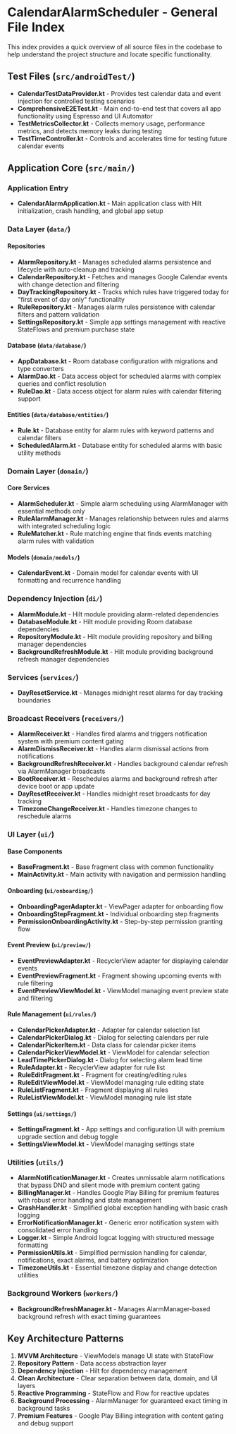 # CalendarAlarmScheduler - General File Index

This index provides a quick overview of all source files in the codebase to help understand the project structure and locate specific functionality.

## Test Files (`src/androidTest/`)

- **CalendarTestDataProvider.kt** - Provides test calendar data and event injection for controlled testing scenarios
- **ComprehensiveE2ETest.kt** - Main end-to-end test that covers all app functionality using Espresso and UI Automator
- **TestMetricsCollector.kt** - Collects memory usage, performance metrics, and detects memory leaks during testing
- **TestTimeController.kt** - Controls and accelerates time for testing future calendar events

## Application Core (`src/main/`)

### Application Entry
- **CalendarAlarmApplication.kt** - Main application class with Hilt initialization, crash handling, and global app setup

### Data Layer (`data/`)

#### Repositories
- **AlarmRepository.kt** - Manages scheduled alarms persistence and lifecycle with auto-cleanup and tracking
- **CalendarRepository.kt** - Fetches and manages Google Calendar events with change detection and filtering
- **DayTrackingRepository.kt** - Tracks which rules have triggered today for "first event of day only" functionality
- **RuleRepository.kt** - Manages alarm rules persistence with calendar filters and pattern validation
- **SettingsRepository.kt** - Simple app settings management with reactive StateFlows and premium purchase state

#### Database (`data/database/`)
- **AppDatabase.kt** - Room database configuration with migrations and type converters
- **AlarmDao.kt** - Data access object for scheduled alarms with complex queries and conflict resolution
- **RuleDao.kt** - Data access object for alarm rules with calendar filtering support

#### Entities (`data/database/entities/`)
- **Rule.kt** - Database entity for alarm rules with keyword patterns and calendar filters
- **ScheduledAlarm.kt** - Database entity for scheduled alarms with basic utility methods

### Domain Layer (`domain/`)

#### Core Services
- **AlarmScheduler.kt** - Simple alarm scheduling using AlarmManager with essential methods only
- **RuleAlarmManager.kt** - Manages relationship between rules and alarms with integrated scheduling logic
- **RuleMatcher.kt** - Rule matching engine that finds events matching alarm rules with validation

#### Models (`domain/models/`)
- **CalendarEvent.kt** - Domain model for calendar events with UI formatting and recurrence handling

### Dependency Injection (`di/`)
- **AlarmModule.kt** - Hilt module providing alarm-related dependencies
- **DatabaseModule.kt** - Hilt module providing Room database dependencies
- **RepositoryModule.kt** - Hilt module providing repository and billing manager dependencies
- **BackgroundRefreshModule.kt** - Hilt module providing background refresh manager dependencies

### Services (`services/`)
- **DayResetService.kt** - Manages midnight reset alarms for day tracking boundaries

### Broadcast Receivers (`receivers/`)
- **AlarmReceiver.kt** - Handles fired alarms and triggers notification system with premium content gating
- **AlarmDismissReceiver.kt** - Handles alarm dismissal actions from notifications
- **BackgroundRefreshReceiver.kt** - Handles background calendar refresh via AlarmManager broadcasts
- **BootReceiver.kt** - Reschedules alarms and background refresh after device boot or app update
- **DayResetReceiver.kt** - Handles midnight reset broadcasts for day tracking
- **TimezoneChangeReceiver.kt** - Handles timezone changes to reschedule alarms

### UI Layer (`ui/`)

#### Base Components
- **BaseFragment.kt** - Base fragment class with common functionality
- **MainActivity.kt** - Main activity with navigation and permission handling


#### Onboarding (`ui/onboarding/`)
- **OnboardingPagerAdapter.kt** - ViewPager adapter for onboarding flow
- **OnboardingStepFragment.kt** - Individual onboarding step fragments
- **PermissionOnboardingActivity.kt** - Step-by-step permission granting flow

#### Event Preview (`ui/preview/`)
- **EventPreviewAdapter.kt** - RecyclerView adapter for displaying calendar events
- **EventPreviewFragment.kt** - Fragment showing upcoming events with rule filtering
- **EventPreviewViewModel.kt** - ViewModel managing event preview state and filtering

#### Rule Management (`ui/rules/`)
- **CalendarPickerAdapter.kt** - Adapter for calendar selection list
- **CalendarPickerDialog.kt** - Dialog for selecting calendars per rule
- **CalendarPickerItem.kt** - Data class for calendar picker items
- **CalendarPickerViewModel.kt** - ViewModel for calendar selection
- **LeadTimePickerDialog.kt** - Dialog for selecting alarm lead time
- **RuleAdapter.kt** - RecyclerView adapter for rule list
- **RuleEditFragment.kt** - Fragment for creating/editing rules
- **RuleEditViewModel.kt** - ViewModel managing rule editing state
- **RuleListFragment.kt** - Fragment displaying all rules
- **RuleListViewModel.kt** - ViewModel managing rule list state

#### Settings (`ui/settings/`)
- **SettingsFragment.kt** - App settings and configuration UI with premium upgrade section and debug toggle
- **SettingsViewModel.kt** - ViewModel managing settings state

### Utilities (`utils/`)
- **AlarmNotificationManager.kt** - Creates unmissable alarm notifications that bypass DND and silent mode with premium content gating
- **BillingManager.kt** - Handles Google Play Billing for premium features with robust error handling and state management
- **CrashHandler.kt** - Simplified global exception handling with basic crash logging
- **ErrorNotificationManager.kt** - Generic error notification system with consolidated error handling
- **Logger.kt** - Simple Android logcat logging with structured message formatting
- **PermissionUtils.kt** - Simplified permission handling for calendar, notifications, exact alarms, and battery optimization
- **TimezoneUtils.kt** - Essential timezone display and change detection utilities

### Background Workers (`workers/`)
- **BackgroundRefreshManager.kt** - Manages AlarmManager-based background refresh with exact timing guarantees

## Key Architecture Patterns

1. **MVVM Architecture** - ViewModels manage UI state with StateFlow
2. **Repository Pattern** - Data access abstraction layer
3. **Dependency Injection** - Hilt for dependency management
4. **Clean Architecture** - Clear separation between data, domain, and UI layers
5. **Reactive Programming** - StateFlow and Flow for reactive updates
6. **Background Processing** - AlarmManager for guaranteed exact timing in background tasks
7. **Premium Features** - Google Play Billing integration with content gating and debug support